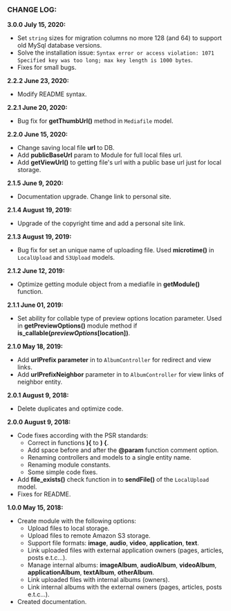 ### CHANGE LOG:

**3.0.0 July 15, 2020:**
- Set `string` sizes for migration columns no more 128 (and 64) to support old MySql database versions.
- Solve the installation issue: `Syntax error or access violation: 1071 Specified key was too long; max key length is 1000 bytes`.
- Fixes for small bugs.

**2.2.2 June 23, 2020:**
- Modify README syntax.

**2.2.1 June 20, 2020:**
- Bug fix for **getThumbUrl()** method in `Mediafile` model.

**2.2.0 June 15, 2020:**
- Change saving local file **url** to DB.
- Add **publicBaseUrl** param to Module for full local files url.
- Add **getViewUrl()** to getting file's url with a public base url just for local storage.

**2.1.5 June 9, 2020:**
- Documentation upgrade. Change link to personal site.

**2.1.4 August 19, 2019:**
- Upgrade of the copyright time and add a personal site link.

**2.1.3 August 19, 2019:**
- Bug fix for set an unique name of uploading file. Used **microtime()** in `LocalUpload` and `S3Upload` models.

**2.1.2 June 12, 2019:**
- Optimize getting module object from a mediafile in **getModule()** function.

**2.1.1 June 01, 2019:**
- Set ability for collable type of preview options location parameter.
  Used in **getPreviewOptions()** module method if **is_callable($previewOptions[$location])**.

**2.1.0 May 18, 2019:**
- Add **urlPrefix parameter** in to `AlbumController` for redirect and view links.
- Add **urlPrefixNeighbor** parameter in to `AlbumController` for view links of neighbor entity.

**2.0.1 August 9, 2018:**
- Delete duplicates and optimize code.

**2.0.0 August 9, 2018:**
- Code fixes according with the PSR standards:
    - Correct in functions **){** to **) {**.
    - Add space before and after the **@param** function comment option.
    - Renaming controllers and models to a single entity name.
    - Renaming module constants.
    - Some simple code fixes.
- Add **file_exists()** check function in to **sendFile()** of the `LocalUpload` model.
- Fixes for README.

**1.0.0 May 15, 2018:**
- Create module with the following options:
    - Upload files to local storage.
    - Upload files to remote Amazon S3 storage.
    - Support file formats: **image**, **audio**, **video**, **application**, **text**.
    - Link uploaded files with external application owners (pages, articles, posts e.t.c...).
    - Manage internal albums: **imageAlbum**, **audioAlbum**, **videoAlbum**, **applicationAlbum**, **textAlbum**, **otherAlbum**.
    - Link uploaded files with internal albums (owners).
    - Link internal albums with the external owners (pages, articles, posts e.t.c...).
- Created documentation.